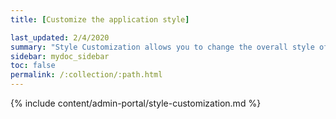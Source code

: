 ```yaml
---
title: [Customize the application style]

last_updated: 2/4/2020
summary: "Style Customization allows you to change the overall style of your ThoughtSpot interface. "
sidebar: mydoc_sidebar
toc: false
permalink: /:collection/:path.html
---
```

{% include content/admin-portal/style-customization.md %}
